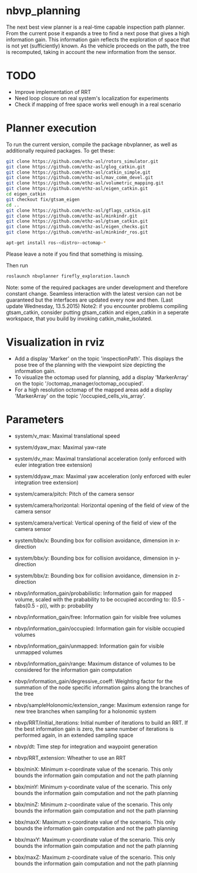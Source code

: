 # nbvp_planning

The next best view planner is a real-time capable inspection path planner. From the current pose it expands a tree to find a next pose that gives a high information gain. This information gain reflects the exploration of space that is not yet (sufficiently) known. As the vehicle proceeds on the path, the tree is recomputed, taking in account the new information from the sensor.

# TODO

- Improve implementation of RRT
- Need loop closure on real system's localization for experiments
- Check if mapping of free space works well enough in a real scenario

# Planner execution

To run the current version, compile the package nbvplanner, as well as additionally required packages. To get these:

```sh
git clone https://github.com/ethz-asl/rotors_simulator.git
git clone https://github.com/ethz-asl/glog_catkin.git
git clone https://github.com/ethz-asl/catkin_simple.git
git clone https://github.com/ethz-asl/mav_comm_devel.git
git clone https://github.com/ethz-asl/volumetric_mapping.git
git clone https://github.com/ethz-asl/eigen_catkin.git
cd eigen_catkin
git checkout fix/gtsam_eigen
cd ..
git clone https://github.com/ethz-asl/gflags_catkin.git
git clone https://github.com/ethz-asl/minkindr.git
git clone https://github.com/ethz-asl/gtsam_catkin.git
git clone https://github.com/ethz-asl/eigen_checks.git
git clone https://github.com/ethz-asl/minkindr_ros.git

apt-get install ros-<distro>-octomap-*
```
Please leave a note if you find that something is missing.

Then run

```sh
roslaunch nbvplanner firefly_exploration.launch
```

Note: some of the required packages are under development and therefore constant change. Seamless interaction with the latest version can not be guaranteed but the interfaces are updated every now and then. (Last update Wednesday, 13.5.2015)
Note2: if you encounter problems compiling gtsam_catkin, consider putting gtsam_catkin and eigen_catkin in a seperate workspace, that you build by invoking catkin_make_isolated.

# Visualization in rviz

- Add a display 'Marker' on the topic 'inspectionPath'. This displays the pose tree of the planning with the viewpoint size depicting the information gain.
- To visualize the octomap used for planning, add a display 'MarkerArray' on the topic '/octomap_manager/octomap_occupied'.
- For a high resolution octomap of the mapped areas add a display 'MarkerArray' on the topic '/occupied_cells_vis_array'.

# Parameters

- system/v_max: Maximal translational speed
- system/dyaw_max: Maximal yaw-rate
- system/dv_max: Maximal translational acceleration (only enforced with euler integration tree extension)
- system/ddyaw_max: Maximal yaw acceleration (only enforced with euler integration tree extension)
- system/camera/pitch: Pitch of the camera sensor
- system/camera/horizontal: Horizontal opening of the field of view of the camera sensor
- system/camera/vertical: Vertical opening of the field of view of the camera sensor
- system/bbx/x: Bounding box for collision avoidance, dimension in x-direction
- system/bbx/y: Bounding box for collision avoidance, dimension in y-direction
- system/bbx/z: Bounding box for collision avoidance, dimension in z-direction

- nbvp/information_gain/probabilistic: Information gain for mapped volume, scaled with the prabability to be occupied according to: (0.5 - fabs(0.5 - p)), with p: probability
- nbvp/information_gain/free: Information gain for visible free volumes
- nbvp/information_gain/occupied: Information gain for visible occupied volumes
- nbvp/information_gain/unmapped: Information gain for visible unmapped volumes
- nbvp/information_gain/range: Maximum distance of volumes to be considered for the information gain computation
- nbvp/information_gain/degressive_coeff: Weighting factor for the summation of the node specific information gains along the branches of the tree
- nbvp/sampleHolonomic/extension_range: Maximum extension range for new tree branches when sampling for a holonomic system
- nbvp/RRT/initial_iterations: Initial number of iterations to build an RRT. If the best information gain is zero, the same number of iterations is performed again, in an extended sampling space
- nbvp/dt: Time step for integration and waypoint generation
- nbvp/RRT_extension: Wheather to use an RRT

- bbx/minX: Minimum x-coordinate value of the scenario. This only bounds the information gain computation and not the path planning
- bbx/minY: Minimum y-coordinate value of the scenario. This only bounds the information gain computation and not the path planning
- bbx/minZ: Minimum z-coordinate value of the scenario. This only bounds the information gain computation and not the path planning
- bbx/maxX: Maximum x-coordinate value of the scenario. This only bounds the information gain computation and not the path planning
- bbx/maxY: Maximum y-coordinate value of the scenario. This only bounds the information gain computation and not the path planning
- bbx/maxZ: Maximum z-coordinate value of the scenario. This only bounds the information gain computation and not the path planning
